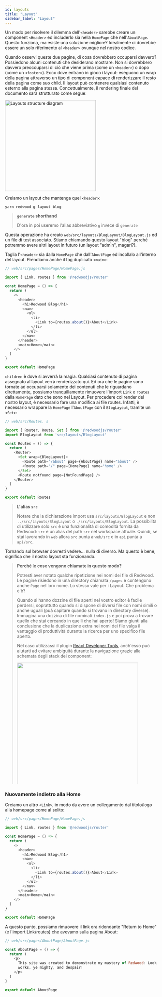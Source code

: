 ```yaml
---
id: layouts
title: "Layout"
sidebar_label: "Layout"
---
```


Un modo per risolvere il dilemma dell'`<header>` sarebbe creare un component `<Header>` ed includerlo sia nella `HomePage` che nell'`AboutPage`. Questo funziona, ma esiste una soluzione migliore? Idealmente ci dovrebbe essere un solo riferimento al `<header>` ovunque nel nostro codice.

Quando osservi queste due pagine, di cosa dovrebbero occuparsi davvero? Possiedono alcuni contenuti che desiderano mostrare. Non si dovrebbero davvero preoccuparsi di ciò che viene prima (come un `<header>`) o dopo (come un `<footer>`). Ecco dove entrano in gioco i layout: eseguono un wrap della pagina attraverso un tipo di component capace di renderizzare il resto della pagina come suo child. Il layout può contenere qualsiasi contenuto esterno alla pagina stessa. Concettualmente, il rendering finale del documento sarà strutturato come segue:

<img src="https://user-images.githubusercontent.com/300/70486228-dc874500-1aa5-11ea-81d2-eab69eb96ec0.png" alt="Layouts structure diagram" width="300" />

Creiamo un layout che mantenga quel `<header>`:

    yarn redwood g layout blog

> **`generate` shorthand**
> 
> D'ora in poi useremo l'alias abbreviativo `g` invece di `generate`

Questa operazione ha creato `web/src/layouts/BlogLayout/BlogLayout.js` ed un file di test associato. Stiamo chiamando questo layout "blog" perché potremmo avere altri layout in futuro (un layout "admin", magari?).

Taglia l'`<header>` sia dalla `HomePage` che dall'`AboutPage` ed incollalo all'interno del layout. Prendiamo anche il tag duplicato `<main>`:

```javascript {3,7-19}
// web/src/pages/HomePage/HomePage.js

import { Link, routes } from '@redwoodjs/router'

const HomePage = () => {
  return (
    <>
      <header>
        <h1>Redwood Blog</h1>
        <nav>
          <ul>
            <li>
              <Link to={routes.about()}>About</Link>
            </li>
          </ul>
        </nav>
      </header>
      <main>Home</main>
    </>
  )
}

export default HomePage
```

`children` è dove si avverrà la magia. Qualsiasi contenuto di pagina assegnato al layout verrà renderizzato qui. Ed ora che le pagine sono tornate ad occuparsi solamente dei contenuti che le riguardano direttamente, possiamo tranquillamente rimuovere l'import `Link` e `routes` dalla `HomePage` dato che sono nel Layout. Per procedere col render del nostro layout, è necessario fare una modifica ai file routes. Infatti, è necessario wrappare la `HomePage` l'`AboutPage` con il `BlogLayout`, tramite un `<Set>`:

```javascript {3,4,9-12}
// web/src/Routes. s

import { Router, Route, Set } from '@redwoodjs/router'
import BlogLayout from 'src/layouts/BlogLayout'

const Routes = () => {
  return (
    <Router>
      <Set wrap={BlogLayout}>
        <Route path="/about" page={AboutPage} name="about" />
        <Route path="/" page={HomePage} name="home" />
      </Set>
      <Route notfound page={NotFoundPage} />
    </Router>
  )
}

export default Routes
```

> **L'alias `src`**
> 
> Notare che la dichiarazione import usa `src/layouts/BlogLayout` e non `../src/layouts/BlogLayout` o `./src/layouts/BlogLayout`. La possibilità di utilizzare solo `src` è una funzionalità di comodità fornita da Redwood: `src` è un alias del path `src` nel workspace attuale. Quindi, se stai lavorando in `web` allora `src` punta a `web/src` e in `api` punta a `api/src`.

Tornando sul browser dovresti vedere... nulla di diverso. Ma questo è bene, significa che il nostro layout sta funzionando.

> **Perché le cose vengono chiamate in questo modo?**
> 
> Potresti aver notato qualche ripetizione nei nomi dei file di Redwood. Le pagine risiedono in una directory chiamata `/pages` e contengono anche `Page` nel loro nome. Lo stesso vale per i Layout. Che problema c'è?
> 
> Quando si hanno dozzine di file aperti nel vostro editor è facile perdersi, soprattutto quando si dispone di diversi file con nomi simili o anche uguali (puà capitare quando si trovano in directory diverse). Immagina una dozzina di file nominati `index.js` e poi prova a trovare quello che stai cercando in quelli che hai aperto! Siamo giunti alla conclusione che la duplicazione extra nei nomi dei file valga il vantaggio di produttività durante la ricerca per uno specifico file aperto.
> 
> Nel caso utilizzassi il plugin [React Developer Tools](https://chrome.google.com/webstore/detail/react-developer-tools/fmkadmapgofadopljbjfkapdkoienihi?hl=en), anch'esso può aiutarti ad evitare ambiguità durante la navigazione grazie alla schemata degli stack dei component:
> 
> <img src="https://user-images.githubusercontent.com/300/73025189-f970a100-3de3-11ea-9285-15c1116eb59a.png" width="400" />

### Nuovamente indietro alla Home

Creiamo un altro `<Link>`, in modo da avere un collegamento dal titolo/logo alla homepage come al solito:

```javascript {9-11}
// web/src/pages/HomePage/HomePage.js

import { Link, routes } from '@redwoodjs/router'

const HomePage = () => {
  return (
    <>
      <header>
        <h1>Redwood Blog</h1>
        <nav>
          <ul>
            <li>
              <Link to={routes.about()}>About</Link>
            </li>
          </ul>
        </nav>
      </header>
      <main>Home</main>
    </>
  )
}

export default HomePage
```

A questo punto, possiamo rimuovere il link ora ridondante "Return to Home" (e l'import Link/routes) che avevamo sulla pagina About:

```javascript
// web/src/pages/AboutPage/AboutPage.js

const AboutPage = () => {
  return (
    <p>
      This site was created to demonstrate my mastery of Redwood: Look on my
      works, ye mighty, and despair!
    </p>
  )
}

export default AboutPage
```
